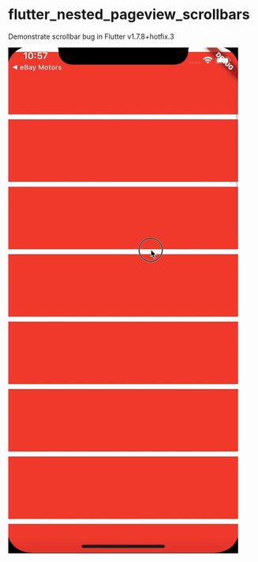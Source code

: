 # flutter_nested_pageview_scrollbars

Demonstrate scrollbar bug in Flutter v1.7.8+hotfix.3

![](scrollbar_bug.mov.gif)
